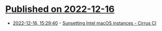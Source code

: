 # [Published on 2022-12-16](index.md)

* [2022-12-16, 15:29:40](https://lobste.rs/s/oujmm2/sunsetting_intel_macos_instances_cirrus) - [Sunsetting Intel macOS instances - Cirrus CI](https://cirrus-ci.org/blog/2022/11/08/sunsetting-intel-macos-instances/)
